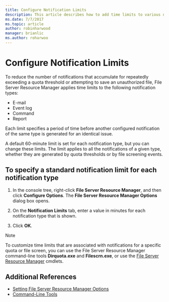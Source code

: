 ```yaml
---
title: Configure Notification Limits
description: This article describes how to add time limits to various notification types
ms.date: 7/7/2017
ms.topic: article
author: robinharwood
manager: brianlic
ms.author: roharwoo
---
```

# Configure Notification Limits

To reduce the number of notifications that accumulate for repeatedly exceeding a quota threshold or attempting to save an unauthorized file, File Server Resource Manager applies time limits to the following notification types:

-   E-mail
-   Event log
-   Command
-   Report

Each limit specifies a period of time before another configured notification of the same type is generated for an identical issue.

A default 60-minute limit is set for each notification type, but you can change these limits. The limit applies to all the notifications of a given type, whether they are generated by quota thresholds or by file screening events.

## To specify a standard notification limit for each notification type

1.  In the console tree, right-click **File Server Resource Manager**, and then click **Configure Options**. The **File Server Resource Manager Options** dialog box opens.

2.  On the **Notification Limits** tab, enter a value in minutes for each notification type that is shown.

3.  Click **OK**.

> [!Note]
> To customize time limits that are associated with notifications for a specific quota or file screen, you can use the File Server Resource Manager command-line tools **Dirquota.exe** and **Filescrn.exe**, or use the [File Server Resource Manager](/powershell/module/fileserverresourcemanager/) cmdlets.

## Additional References

-   [Setting File Server Resource Manager Options](setting-file-server-resource-manager-options.md)
-   [Command-Line Tools](command-line-tools.md)
